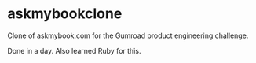 # askmybookclone

Clone of askmybook.com for the Gumroad product engineering challenge.

Done in a day. Also learned Ruby for this.
